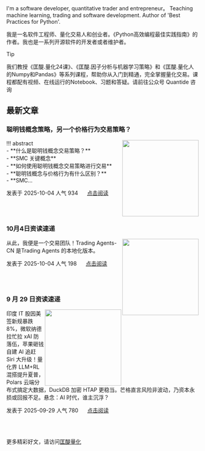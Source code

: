 I'm a software developer, quantitative trader and entrepreneur。 Teaching machine learning, trading and software development. Author of 'Best Practices for Python'. 

我是一名软件工程师、量化交易人和创业者。《Python高效编程最佳实践指南》的作者。我也是一系列开源软件的开发者或者维护者。
>[!tip]
>我们教授《匡醍.量化24课》、《匡醍.因子分析与机器学习策略》和《匡醍.量化人的Numpy和Pandas》等系列课程，帮助你从入门到精通，完全掌握量化交易。课程都配有视频、在线运行的Notebook、习题和答疑。请前往公众号 Quantide 咨询

## 最新文章

<div class="as-grid m-t-md">
<div class="card-columns">
    
<div>
<h3>聪明钱概念策略，另一个价格行为交易策略？</h3>
<img src="https://fastly.jsdelivr.net/gh/zillionare/imgbed2@main/images/slidev/landscape/bakery/4.jpg" style="height: 200px" align="right"/>
<p>!!! abstract<br>    - **什么是聪明钱概念交易策略？**<br>    - **SMC 关键概念**<br>    - **如何使用聪明钱概念交易策略进行交易**<br>    - **聪明钱概念与价格行为有什么区别？**<br>    - **SMC...</p>

<p><span style="margin-right:20px">发表于 2025-10-04 人气 934 </span><span><a href="https://www.jieyu.ai/blog/posts/factor-strategy/smart-money-concept/">点击阅读</a></span></p>

</div><!--end-article-->
<br/>
<br/>


<div>
<h3>10月4日资读速递</h3>
<img src="https://images.jieyu.ai/images/hot/mybook/by-swimming-pool.jpg" style="height: 200px" align="right"/>
<p>从此，我便是一个交易团队！Trading Agents-CN 是Trading Agents 的本地化版本。</p>

<p><span style="margin-right:20px">发表于 2025-10-04 人气 198 </span><span><a href="https://www.jieyu.ai/articles/express/十月/1004/">点击阅读</a></span></p>

</div><!--end-article-->
<br/>
<br/>


<div>
<h3>9 月 29 日资读速递</h3>
<img src="https://images.jieyu.ai/images/hot/mybook/girl-hold-book-face.jpg" style="height: 200px" align="right"/>
<p>印度 IT 股因美签新规暴跌 8%，微软纳德拉忙拉 xAI 防落伍，苹果砸钱自建 AI 追赶 Siri 大升级！量化界 LLM+RL 混搭提升夏普，Polars 云端分布式搞定大数据，DuckDB 加密 HTAP 更稳当。芒格直言风险非波动，乃资本永损或回报不足。悬念：AI 时代，谁主沉浮？</p>

<p><span style="margin-right:20px">发表于 2025-09-29 人气 780 </span><span><a href="https://www.jieyu.ai/articles/express/九月/0929/">点击阅读</a></span></p>

</div><!--end-article-->
<br/>
<br/>

</div>
</div>

更多精彩好文，请访问[匡醍量化](https://www.jieyu.ai)

